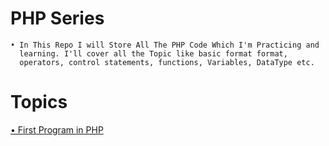 # PHP Series
    • In This Repo I will Store All The PHP Code Which I'm Practicing and
      learning. I'll cover all the Topic like basic format format,
      operators, control statements, functions, Variables, DataType etc.    


# Topics

[• First Program in PHP](https://github.com/Raunaksplanet/PHP-Series/blob/main/All%20Code/BasicFirstProgram.php)


